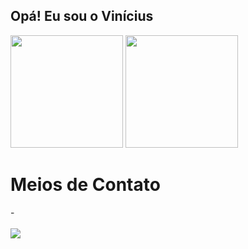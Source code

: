 ## Opá! Eu sou o Vinícius 

<div>
  <img height="180cm" src= "https://github-readme-stats.vercel.app/api?username=Vinicius-ACS&show_icons=false&theme=tokyonight&include_all_commits=truetrue&count_private=true)](https://github.com/Vinicius-ACS/github-readme-stats"/>
  <img height="180cm" src= "https://github-readme-stats.vercel.app/api/top-langs/?username=Vinicius-ACS&layout=compact&theme=tokyonight"/>
</div>

##

<h1>Meios de Contato</h1>
- <br></br>
<a href="https://www.linkedin.com/in/vinícius-alves-7a2b41351/" target="_blank"><img src="https://img.shields.io/badge/LinkedIn-0077B5?style=for-the-badge&logo=linkedin&logoColor=white" target="_blank"><a/>


